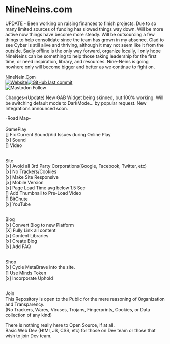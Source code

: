 # NineNeins.com

UPDATE - Been working on raising finances to finish projects. Due to so many limited sources of funding has slowed things way down. Will be more active now things have become more steady. Will be outsourcing a few things to help consolidate since the team has grown in my absence. Glad to see Cyber is still alive and thriving, although it may not seem like it from the outside. Sadly offline is the only way forward, organize locally, I only hope NineNeins can be something to help those taking leadership for the first time, or need inspiration, library, and resources. Nine-Neins is going nowhere only will become bigger and better as we continue to fight on.  

NineNein.Com </br>
<a href="https://www.NineNein.com" target="_Website"><img alt="Website" src="https://img.shields.io/website?style=for-the-badge&url=https%3A%2F%2Fwww.NineNein.com"></a><a href="https://www.NineNein.com" target="_Website"><img alt="GitHub last commit" src="https://img.shields.io/github/last-commit/9NeinsG/NineNeins.com?style=for-the-badge"></a></br>
<a>![Mastodon Follow](https://img.shields.io/mastodon/follow/908552?color=brightgreen&domain=https%3A%2F%2Fgab.com%2F&label=%40GreyingError%20on%20Gab&style=for-the-badge)</a></br>


Changes-(Update)
New GAB Widget being skinned, but 100% working.
Will be switching default mode to DarkMode... by popular request. 
New Integrations announced soon.

-Road Map-</br></br>
GamePlay </br>
[] Fix Current Sound/Vid Issues during Online Play </br>
  [x] Sound </br>
  [] Video </br>
</br>

Site </br>
[x] Avoid all 3rd Party Corporations(Google, Facebook, Twitter, etc) </br>
[x] No Trackers/Cookies </br> 
[x] Make Site Responsive </br>
[x] Mobile Version </br>
[x] Page Load Time avg below 1.5 Sec </br>
[] Add Thumbnail to Pre-Load Video </br>
  [] BitChute </br>
  [x] YouTube </br>
</br>

Blog </br>
[x] Convert Blog to new Platform </br>
  [X] Fully Link all content </br>
    [x] Content Libraries </br>
    [x] Create Blog </br>
    [x] Add FAQ </br>
 </br>
 
Shop </br>
[x] Cycle MetaBrave into the site. </br>
  [] Use Minds Token </br>
  [x] Incorporate Uphold </br>
</br>
    

Join </br>
This Repository is open to the Public for the mere reasoning of Organization and Transparency. </br>
(No Trackers, Wares, Viruses, Trojans, Fingerprints, Cookies, or Data collection of any kind)  </br>

There is nothing really here to Open Source, if at all. </br> 
Basic Web Dev (HtMl, JS, CSS, etc) for those on Dev team or those that wish to join Dev team. </br>

